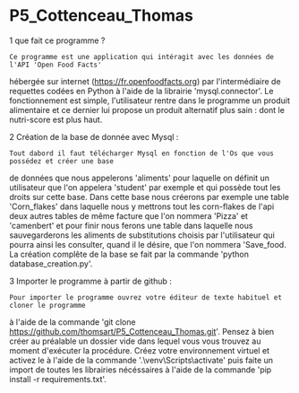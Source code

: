 # P5_Cottenceau_Thomas

1 que fait ce programme ?

    Ce programme est une application qui intéragit avec les données de l'API 'Open Food Facts'
hébergée sur internet (https://fr.openfoodfacts.org) par l'intermédiaire de requettes codées 
en Python à l'aide de la librairie 'mysql.connector'. Le fonctionnement est simple, l'utilisateur 
rentre dans le programme un produit alimentaire et ce dernier lui propose un produit alternatif 
plus sain : dont le nutri-score est plus haut.

2 Création de la base de donnée avec Mysql :

    Tout dabord il faut télécharger Mysql en fonction de l'Os que vous possédez et créer une base
de données que nous appelerons 'aliments' pour laquelle on définit un utilisateur que l'on appelera
'student' par exemple et qui possède tout les droits sur cette base. Dans cette base nous créerons
par exemple une table 'Corn_flakes' dans laquelle nous y mettrons tout les corn-flakes de l'api
deux autres tables de même facture que l'on nommera 'Pizza' et 'camenbert' et pour finir nous ferons 
une table dans laquelle nous sauvegarderons les aliments de substitutions choisis par l'utilisateur 
qui pourra ainsi les consulter, quand il le désire, que l'on nommera 'Save_food. La création complête 
de la base se fait par la commande 'python database_creation.py'.

3 Importer le programme à partir de github :

    Pour importer le programme ouvrez votre éditeur de texte habituel et cloner le programme 
à l'aide de la commande 'git clone https://github.com/thomsart/P5_Cottenceau_Thomas.git'.
Pensez à bien créer au préalable un dossier vide dans lequel vous vous trouvez au moment
d'exécuter la procédure. Créez votre environnement virtuel et activez le à l'aide de la commande
'.\venv\Scripts\activate' puis faite un import de toutes les librairies nécéssaires à l'aide de 
la commande 'pip install -r requirements.txt'.